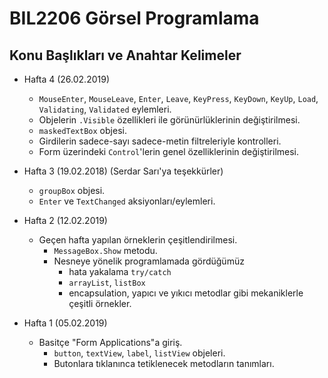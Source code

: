 # BIL2206 Görsel Programlama

## Konu Başlıkları ve Anahtar Kelimeler

- Hafta 4 (26.02.2019)
  - `MouseEnter`, `MouseLeave`, `Enter`, `Leave`, `KeyPress`, `KeyDown`, `KeyUp`, `Load`, `Validating`, `Validated` eylemleri.
  - Objelerin `.Visible` özellikleri ile görünürlüklerinin değiştirilmesi.
  - `maskedTextBox` objesi.
  - Girdilerin sadece-sayı sadece-metin filtreleriyle kontrolleri.
  - Form üzerindeki `Control`'lerin genel özelliklerinin değiştirilmesi.

- Hafta 3 (19.02.2018) (Serdar Sarı'ya teşekkürler)
  - `groupBox` objesi.
  - `Enter` ve `TextChanged` aksiyonları/eylemleri.

- Hafta 2 (12.02.2019)
  - Geçen hafta yapılan örneklerin çeşitlendirilmesi.
    - `MessageBox.Show` metodu.
    - Nesneye yönelik programlamada gördüğümüz
      - hata yakalama `try/catch`
      - `arrayList`, `listBox`
      - encapsulation, yapıcı ve yıkıcı metodlar
      gibi mekaniklerle çeşitli örnekler.

- Hafta 1 (05.02.2019)
  - Basitçe "Form Applications"a giriş.
    - `button`, `textView`, `label`, `listView` objeleri.
    - Butonlara tıklanınca tetiklenecek metodların tanımları.
